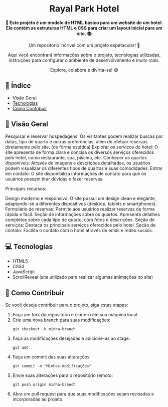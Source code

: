 <h1 align="center">Rayal Park Hotel</h1>



<div align="center">
  <strong>🚀 Este projeto é um modelo de HTML básico para um website de um hotel. Ele contém as estruturas HTML e CSS para criar um layout inicial para um site.  📚</strong>
</div>

<div align="center">
  <p>Um repositório incrível com um projeto espetacular! 🎉</p>
  <p>Aqui você encontrará informações sobre o projeto, tecnologias utilizadas, instruções para configurar o ambiente de desenvolvimento e muito mais.</p>
  <p>Explore, colabore e divirta-se! 😄</p>
</div>

## 📖 Índice

- [Visão Geral](#visão-geral)
- [Tecnologias](#tecnologias)
- [Como Contribuir](#como-contribuir)

## 🔭 Visão Geral

Pesquisar e reservar hospedagens: Os visitantes podem realizar buscas por datas, tipo de quarto e outras preferências, além de efetuar reservas diretamente pelo site. (de forma estática)
Explorar os serviços do hotel: O site apresenta de forma clara e concisa os diversos serviços oferecidos pelo hotel, como restaurante, spa, piscina, etc.
Conhecer os quartos disponíveis: Através de imagens e descrições detalhadas, os usuários podem visualizar os diferentes tipos de quartos e suas comodidades.
Entrar em contato: O site disponibiliza informações de contato para que os usuários possam tirar dúvidas e fazer reservas.

Principais recursos:

Design moderno e responsivo: O site possui um design clean e elegante, adaptando-se a diferentes dispositivos (desktop, tablets e smartphones).
Formulário de reservas: Permite aos usuários realizar reservas de forma rápida e fácil.
Seção de informações sobre os quartos: Apresenta detalhes completos sobre cada tipo de quarto, com fotos e descrições.
Seção de serviços: Destaca os principais serviços oferecidos pelo hotel.
Seção de contato: Facilita o contato com o hotel através de email e redes sociais.

## 💻 Tecnologias

- HTML5
- CSS3
- JavaScript
- ScrollReveal (site utilizado para realizar algumas animações no site)

## 🤝 Como Contribuir

Se você deseja contribuir para o projeto, siga estas etapas:

1. Faça um fork do repositório e clone-o em sua máquina local.
2. Crie uma nova branch para suas modificações:
   ```
   git checkout -b minha-branch
   ```
3. Faça as modificações desejadas e adicione-as ao stage:
   ```
   git add .
   ```
4. Faça um commit das suas alterações:
   ```
   git commit -m "Minhas modificações"
   ```
5. Envie suas alterações para o repositório remoto:
   ```
   git push origin minha-branch
   ```
6. Abra um pull request para que suas modificações sejam revisadas e incorporadas ao projeto.


